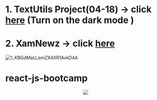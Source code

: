 # 1. TextUtils Project(04-18) -> click [here](https://github.com/Subham-Maity/textutils)  (Turn on the dark mode )
# 2. XamNewz -> click [here](https://github.com/Subham-Maity/xamnewz)  

![1_KBGdMaU_emZX4XR1AvkD4A](https://user-images.githubusercontent.com/97989643/166133262-ed14ce90-b193-4dc7-be6f-3df6e06082c6.gif)

# react-js-bootcamp

<p align="center">
        <img src="https://c.tenor.com/F1XAiC9HVBMAAAAd/coding-codingisfun.gif"/>
        </p>
        
        
     
